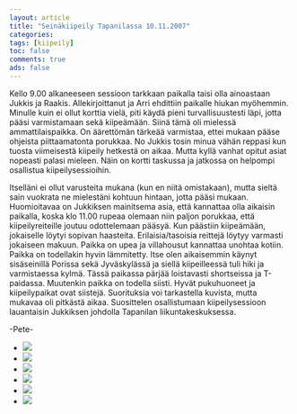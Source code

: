```yaml
--- 
layout: article 
title: "Seinäkiipeily Tapanilassa 10.11.2007" 
categories: 
tags: [kiipeily]
toc: false 
comments: true 
ads: false 
--- 
```


Kello 9.00 alkaneeseen sessioon tarkkaan paikalla taisi olla ainoastaan
Jukkis ja Raakis. Allekirjoittanut ja Arri ehdittiin paikalle hiukan
myöhemmin. Minulle kuin ei ollut korttia vielä, piti käydä pieni
turvallisuustesti läpi, jotta pääsi varmistamaan sekä kiipeämään. Siinä
tämä oli mielessä ammattilaispaikka. On äärettömän tärkeää varmistaa,
ettei mukaan pääse ohjeista piittaamatonta porukkaa. No Jukkis tosin
minua vähän reppasi kun tuosta viimeisestä kiipeily hetkestä on aikaa.
Mutta kyllä vanhat opitut asiat nopeasti palasi mieleen. Näin on kortti
taskussa ja jatkossa on helpompi osallistua kiipeilysessioihin.

Itselläni ei ollut varusteita mukana (kun en niitä omistakaan), mutta
sieltä sain vuokrata ne mielestäni kohtuun hintaan, jotta pääsi mukaan.
Huomioitavaa on Jukkiksen mainitsema asia, että kannattaa olla aikaisin
paikalla, koska klo 11.00 rupeaa olemaan niin paljon porukkaa, että
kiipeilyreiteille joutuu odottelemaan pääsyä. Kun päästiin kiipeämään,
jokaiselle löytyi sopivan haasteita. Erilaisia/tasoisia reittejä löytyy
varmasti jokaiseen makuun. Paikka on upea ja villahousut kannattaa
unohtaa kotiin. Paikka on todellakin hyvin lämmitetty. Itse olen
aikaisemmin käynyt sisäseinillä Porissa sekä Jyväskylässä ja siellä
kiipeilleessä tuli hiki ja varmistaessa kylmä. Tässä paikassa pärjää
loistavasti shortseissa ja T-paidassa. Muutenkin paikka on todella
siisti. Hyvät pukuhuoneet ja kiipeilypaikat ovat siistejä. Suorituksia
voi tarkastella kuvista, mutta mukavaa oli pitkästä aikaa. Suosittelen
osallistumaan kiipeilysessioon lauantaisin Jukkiksen johdolla Tapanilan
liikuntakeskuksessa.

-Pete-

<div class="image-gallery">

-   [![](/Media/Default/ImageGalleries/seinakiipeily-tapanilassa-10.11.2007/Thumbnails/CIMG7075.JPG)](/Media/Default/ImageGalleries/seinakiipeily-tapanilassa-10.11.2007/CIMG7075.JPG)
-   [![](/Media/Default/ImageGalleries/seinakiipeily-tapanilassa-10.11.2007/Thumbnails/CIMG7078.JPG)](/Media/Default/ImageGalleries/seinakiipeily-tapanilassa-10.11.2007/CIMG7078.JPG)
-   [![](/Media/Default/ImageGalleries/seinakiipeily-tapanilassa-10.11.2007/Thumbnails/CIMG7086.JPG)](/Media/Default/ImageGalleries/seinakiipeily-tapanilassa-10.11.2007/CIMG7086.JPG)
-   [![](/Media/Default/ImageGalleries/seinakiipeily-tapanilassa-10.11.2007/Thumbnails/CIMG7087.JPG)](/Media/Default/ImageGalleries/seinakiipeily-tapanilassa-10.11.2007/CIMG7087.JPG)
-   [![](/Media/Default/ImageGalleries/seinakiipeily-tapanilassa-10.11.2007/Thumbnails/CIMG7088.JPG)](/Media/Default/ImageGalleries/seinakiipeily-tapanilassa-10.11.2007/CIMG7088.JPG)
-   [![](/Media/Default/ImageGalleries/seinakiipeily-tapanilassa-10.11.2007/Thumbnails/CIMG7091b.jpg)](/Media/Default/ImageGalleries/seinakiipeily-tapanilassa-10.11.2007/CIMG7091b.jpg)

</div>
